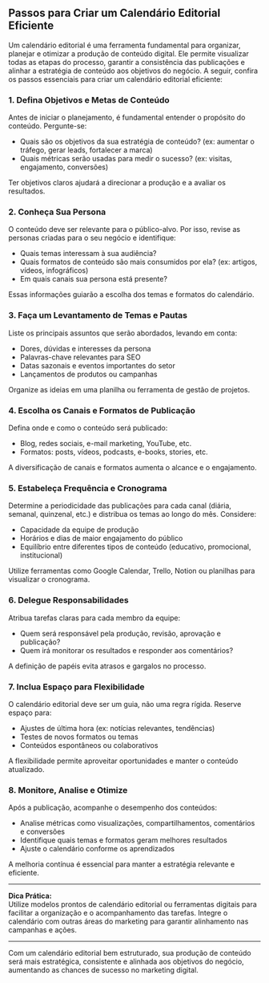 
## Passos para Criar um Calendário Editorial Eficiente

Um calendário editorial é uma ferramenta fundamental para organizar, planejar e otimizar a produção de conteúdo digital. Ele permite visualizar todas as etapas do processo, garantir a consistência das publicações e alinhar a estratégia de conteúdo aos objetivos do negócio. A seguir, confira os passos essenciais para criar um calendário editorial eficiente:

### 1. Defina Objetivos e Metas de Conteúdo

Antes de iniciar o planejamento, é fundamental entender o propósito do conteúdo. Pergunte-se:

- Quais são os objetivos da sua estratégia de conteúdo? (ex: aumentar o tráfego, gerar leads, fortalecer a marca)
- Quais métricas serão usadas para medir o sucesso? (ex: visitas, engajamento, conversões)

Ter objetivos claros ajudará a direcionar a produção e a avaliar os resultados.

### 2. Conheça Sua Persona

O conteúdo deve ser relevante para o público-alvo. Por isso, revise as personas criadas para o seu negócio e identifique:

- Quais temas interessam à sua audiência?
- Quais formatos de conteúdo são mais consumidos por ela? (ex: artigos, vídeos, infográficos)
- Em quais canais sua persona está presente?

Essas informações guiarão a escolha dos temas e formatos do calendário.

### 3. Faça um Levantamento de Temas e Pautas

Liste os principais assuntos que serão abordados, levando em conta:

- Dores, dúvidas e interesses da persona
- Palavras-chave relevantes para SEO
- Datas sazonais e eventos importantes do setor
- Lançamentos de produtos ou campanhas

Organize as ideias em uma planilha ou ferramenta de gestão de projetos.

### 4. Escolha os Canais e Formatos de Publicação

Defina onde e como o conteúdo será publicado:

- Blog, redes sociais, e-mail marketing, YouTube, etc.
- Formatos: posts, vídeos, podcasts, e-books, stories, etc.

A diversificação de canais e formatos aumenta o alcance e o engajamento.

### 5. Estabeleça Frequência e Cronograma

Determine a periodicidade das publicações para cada canal (diária, semanal, quinzenal, etc.) e distribua os temas ao longo do mês. Considere:

- Capacidade da equipe de produção
- Horários e dias de maior engajamento do público
- Equilíbrio entre diferentes tipos de conteúdo (educativo, promocional, institucional)

Utilize ferramentas como Google Calendar, Trello, Notion ou planilhas para visualizar o cronograma.

### 6. Delegue Responsabilidades

Atribua tarefas claras para cada membro da equipe:

- Quem será responsável pela produção, revisão, aprovação e publicação?
- Quem irá monitorar os resultados e responder aos comentários?

A definição de papéis evita atrasos e gargalos no processo.

### 7. Inclua Espaço para Flexibilidade

O calendário editorial deve ser um guia, não uma regra rígida. Reserve espaço para:

- Ajustes de última hora (ex: notícias relevantes, tendências)
- Testes de novos formatos ou temas
- Conteúdos espontâneos ou colaborativos

A flexibilidade permite aproveitar oportunidades e manter o conteúdo atualizado.

### 8. Monitore, Analise e Otimize

Após a publicação, acompanhe o desempenho dos conteúdos:

- Analise métricas como visualizações, compartilhamentos, comentários e conversões
- Identifique quais temas e formatos geram melhores resultados
- Ajuste o calendário conforme os aprendizados

A melhoria contínua é essencial para manter a estratégia relevante e eficiente.

---

**Dica Prática:**  
Utilize modelos prontos de calendário editorial ou ferramentas digitais para facilitar a organização e o acompanhamento das tarefas. Integre o calendário com outras áreas do marketing para garantir alinhamento nas campanhas e ações.

---

Com um calendário editorial bem estruturado, sua produção de conteúdo será mais estratégica, consistente e alinhada aos objetivos do negócio, aumentando as chances de sucesso no marketing digital.
```

